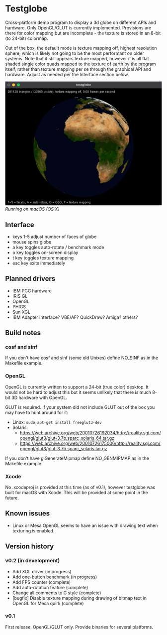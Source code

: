 # Testglobe
Cross-platform demo program to display a 3d globe on different APIs and hardware. Only OpenGL/GLUT is currently implemented. Provisions are there for color mapping but are incomplete - the texture is stored in an 8-bit (to 24-bit) colormap.

Out of the box, the default mode is texture mapping off, highest resolution sphere, which is likely not going to be the most performant on older systems. Note that it still appears texture mapped, however it is all flat shaded single color quads mapped to the texture of earth by the program itself, rather than texture mapping per se through the graphical API and hardware. Adjust as needed per the Interface section below.

![alt text](https://github.com/trguhq/testglobe/blob/main/testglobe.png?raw=true)
*Running on macOS (OS X)*

## Interface
* keys 1-5 adjust number of faces of globe
* mouse spins globe
* a key toggles auto-rotate / benchmark mode
* o key toggles on-screen display
* t key toggles texture mapping
* esc key exits immediately
  
## Planned drivers
* IBM PGC hardware
* IRIS GL
* OpenGL
* PHIGS
* Sun XGL
* IBM Adapter Interface? VBE/AF? QuickDraw? Amiga? others?

## Build notes
### cosf and sinf
If you don't have cosf and sinf (some old Unixes) define NO_SINF as in the Makefile example.
### OpenGL
OpenGL is currently written to support a 24-bit (true color) desktop. It would not be hard to adjust this but it seems unlikely that there is much 8-bit 3D hardware with OpenGL.

GLUT is required. If your system did not include GLUT out of the box you may have to hunt around for it:
* Linux: ```sudo apt-get install freeglut3-dev```
* Solaris:
    * https://web.archive.org/web/20010726192034/http://reality.sgi.com/opengl/glut3/glut-3.7b.sparc_solaris_64.tar.gz
    * https://web.archive.org/web/20010726175006/http://reality.sgi.com/opengl/glut3/glut-3.7b.sparc_solaris.tar.gz
      
If you don't have glGenerateMipmap define NO_GENMIPMAP as in the Makefile example.

### Xcode
No .xcodeproj is provided at this time (as of v0.1), however testglobe was built for macOS with Xcode. This will be provided at some point in the future.

## Known issues
* Linux or Mesa OpenGL seems to have an issue with drawing text when texturing is enabled.

## Version history

### v0.2 (in development)
* Add XGL driver (in progress)
* Add one-button benchmark (in progress)
* Add FPS counter (complete)
* Add auto-rotation feature (complete)
* Change all comments to C style (complete)
* [bugfix] Disable texture mapping during drawing of bitmap text in OpenGL for Mesa quirk (complete)

### v0.1
First release, OpenGL/GLUT only. Provide binaries for several platforms.
